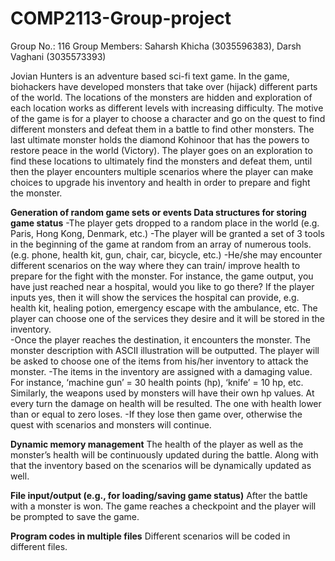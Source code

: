 # COMP2113-Group-project
Group No.: 116
Group Members: Saharsh Khicha (3035596383), Darsh Vaghani (3035573393)

Jovian Hunters is an adventure based sci-fi text game. In the game, biohackers have developed monsters that take over (hijack) different parts of the world. The locations of the monsters are hidden and exploration of each location works as different levels with increasing difficulty. The motive of the game is for a player to choose a character and go on the quest to find different monsters and defeat them in a battle to find other monsters. The last ultimate monster holds the diamond Kohinoor that has the powers to restore peace in the world (Victory). The player goes on an exploration to find these locations to ultimately find the monsters and defeat them, until then the player encounters multiple scenarios where the player can make choices to upgrade his inventory and health in order to prepare and fight the monster.

**Generation of random game sets or events
Data structures for storing game status**
-The player gets dropped to a random place in the world (e.g. Paris, Hong Kong, Denmark, etc.)
-The player will be granted a set of 3 tools in the beginning of the game at random from an array of numerous tools. (e.g. phone, health kit, gun, chair, car, bicycle, etc.)
-He/she may encounter different scenarios on the way where they can train/ improve health to prepare for the fight with the monster. For instance, the game output, you have just reached near a hospital, would you like to go there? If the player inputs yes, then it will show the services the hospital can provide, e.g. health kit, healing potion, emergency escape with the ambulance, etc. The player can choose one of the services they desire and it will be stored in the inventory.  
-Once the player reaches the destination, it encounters the monster. The monster description with ASCII illustration will be outputted. The player will be asked to choose one of the items from his/her inventory to attack the monster. 
-The items in the inventory are assigned with a damaging value. For instance, ‘machine gun’ = 30 health points (hp), ‘knife’ = 10 hp, etc. Similarly, the weapons used by monsters will have their own hp values. At every turn the damage on health will be resulted. The one with health lower than or equal to zero loses. 
-If they lose then game over, otherwise the quest with scenarios and monsters will continue. 
 
**Dynamic memory management**
The health of the player as well as the monster’s health will be continuously updated during the battle. Along with that the inventory based on the scenarios will be dynamically updated as well.
 
**File input/output (e.g., for loading/saving game status)**
After the battle with a monster is won. The game reaches a checkpoint and the player will be prompted to save the game. 
 
**Program codes in multiple files**
Different scenarios will be coded in different files. 

